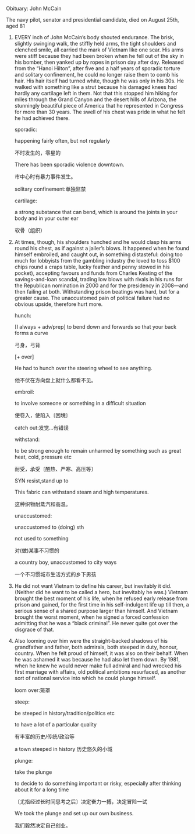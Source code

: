 Obituary: John McCain

The navy pilot, senator and presidential candidate, died on August 25th, aged 81

1. EVERY inch of John McCain’s body shouted endurance. The brisk, slightly swinging walk, the stiffly held arms, the tight shoulders and clenched smile, all carried the mark of Vietnam like one scar. His arms were stiff because they had been broken when he fell out of the sky in his bomber, then yanked up by ropes in prison day after day. Released from the “Hanoi Hilton”, after five and a half years of sporadic torture and solitary confinement, he could no longer raise them to comb his hair. His hair itself had turned white, though he was only in his 30s. He walked with something like a strut because his damaged knees had hardly any cartilage left in them. Not that this stopped him hiking for miles through the Grand Canyon and the desert hills of Arizona, the stunningly beautiful piece of America that he represented in Congress for more than 30 years. The swell of his chest was pride in what he felt he had achieved there.

   sporadic:

   happening fairly often, but not regularly

   不时发生的，零星的

   There has been sporadic violence downtown.

   市中心时有暴力事件发生。

   solitary confinement:单独监禁

   cartilage:

   a strong substance that can bend, which is around the joints in your body and in your outer ear

   软骨（组织）

2. At times, though, his shoulders hunched and he would clasp his arms round his chest, as if against a jailer’s blows. It happened when he found himself embroiled, and caught out, in something distasteful: doing too much for lobbyists from the gambling industry (he loved to toss $100 chips round a craps table, lucky feather and penny stowed in his pocket), accepting favours and funds from Charles Keating of the savings-and-loan scandal, trading low blows with rivals in his runs for the Republican nomination in 2000 and for the presidency in 2008—and then failing at both. Withstanding prison beatings was hard, but for a greater cause. The unaccustomed pain of political failure had no obvious upside, therefore hurt more.

   hunch:

   [I always + adv/prep] to bend down and forwards so that your back forms a curve

   弓身，弓背

   [+ over]

   He had to hunch over the steering wheel to see anything.

   他不伏在方向盘上就什么都看不见。

   embroil:

   to involve someone or something in a difficult situation

   使卷入，使陷入〔困境〕

   catch out:发觉...有错误

   withstand:

   to be strong enough to remain unharmed by something such as great heat, cold, pressure etc

   耐受，承受〔酷热、严寒、高压等〕

   SYN resist,stand up to 

   This fabric can withstand steam and high temperatures.

   这种织物耐蒸汽和高温。

   unaccustomed:

   unaccustomed to (doing) sth

   not used to something

   对(做)某事不习惯的

   a country boy, unaccustomed to city ways

   一个不习惯城市生活方式的乡下男孩

3. He did not want Vietnam to define his career, but inevitably it did. (Neither did he want to be called a hero, but inevitably he was.) Vietnam brought the best moment of his life, when he refused early release from prison and gained, for the first time in his self-indulgent life up till then, a serious sense of a shared purpose larger than himself. And Vietnam brought the worst moment, when he signed a forced confession admitting that he was a “black criminal”. He never quite got over the disgrace of that.

4. Also looming over him were the straight-backed shadows of his grandfather and father, both admirals, both steeped in duty, honour, country. When he felt proud of himself, it was also on their behalf. When he was ashamed it was because he had also let them down. By 1981, when he knew he would never make full admiral and had wrecked his first marriage with affairs, old political ambitions resurfaced, as another sort of national service into which he could plunge himself.

   loom over:笼罩

   steep:

   be steeped in history/tradition/politics etc

   to have a lot of a particular quality

   有丰富的历史/传统/政治等

   a town steeped in history 历史悠久的小城

   plunge:

   take the plunge

   to decide to do something important or risky, especially after thinking about it for a long time

   〔尤指经过长时间思考之后〕决定奋力一搏，决定冒险一试

   We took the plunge and set up our own business.

   我们毅然决定自己创业。

